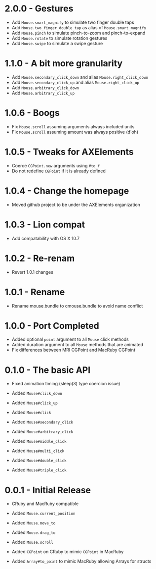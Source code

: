 # 2.0.0 - Gestures

  * Add `Mouse.smart_magnify` to simulate two finger double taps
  * Add `Mouse.two_finger_double_tap` as alias of `Mouse.smart_magnify`
  * Add `Mouse.pinch` to simulate pinch-to-zoom and pinch-to-expand
  * Add `Mouse.rotate` to simulate rotation gestures
  * Add `Mouse.swipe` to simulate a swipe gesture

# 1.1.0 - A bit more granularity

  * Add `Mouse.secondary_click_down` and alias `Mouse.right_click_down`
  * Add `Mouse.secondary_click_up` and alias `Mouse.right_click_up`
  * Add `Mouse.arbitrary_click_down`
  * Add `Mouse.arbitrary_click_up`

# 1.0.6 - Boogs

  * Fix `Mouse.scroll` assuming arguments always included units
  * Fix `Mouse.scroll` assuming amount was always positive (d'oh)

# 1.0.5 - Tweaks for AXElements

  * Coerce `CGPoint.new` arguments using `#to_f`
  * Do not redefine `CGPoint` if it is already defined

# 1.0.4 - Change the homepage

  * Moved github project to be under the AXElements organization

# 1.0.3 - Lion compat

  * Add compatability with OS X 10.7

# 1.0.2 - Re-renam

  * Revert 1.0.1 changes

# 1.0.1 - Rename

  * Rename mouse.bundle to cmouse.bundle to avoid name conflict

# 1.0.0 - Port Completed

  * Added optional `point` argument to all `Mouse` click methods
  * Added duration argument to all `Mouse` methods that are animated
  * Fix differences between MRI CGPoint and MacRuby CGPoint

# 0.1.0 - The basic API

  * Fixed animation timing (sleep(3) type coercion issue)

  * Added `Mouse#click_down`
  * Added `Mouse#click_up`
  * Added `Mouse#click`
  * Added `Mouse#secondary_click`
  * Added `Mouse#arbitrary_click`
  * Added `Mouse#middle_click`
  * Added `Mouse#multi_click`
  * Added `Mouse#double_click`
  * Added `Mouse#triple_click`

# 0.0.1 - Initial Release

  * CRuby and MacRuby compatible

  * Added `Mouse.current_position`
  * Added `Mouse.move_to`
  * Added `Mouse.drag_to`
  * Added `Mouse.scroll`
  * Added `CGPoint` on CRuby to mimic `CGPoint` in MacRuby
  * Added `Array#to_point` to mimic MacRuby allowing Arrays for structs
